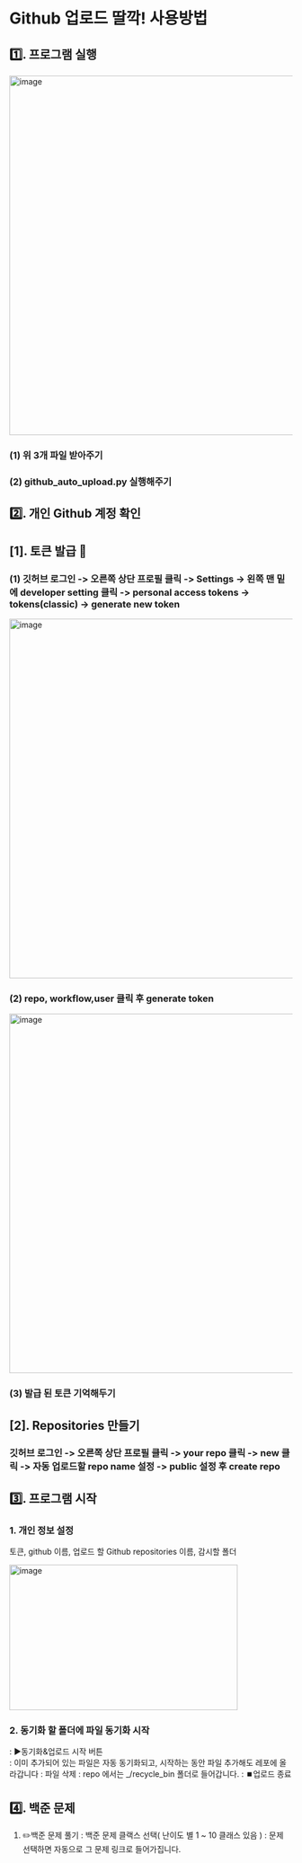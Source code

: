 # Github 업로드 딸깍! 사용방법

## 1️⃣. 프로그램 실행

<img width="1040" height="640" alt="image" src="https://github.com/user-attachments/assets/a28eeeae-b136-4c88-9a62-dced4513f160" />   

### (1) 위 3개 파일 받아주기   
### (2) github_auto_upload.py 실행해주기   
 
## 2️⃣. 개인 Github 계정 확인
   
## [1]. 토큰 발급 🌟
### (1) 깃허브 로그인 -> 오른쪽 상단 프로필 클릭 -> Settings -> 왼쪽 맨 밑에 developer setting 클릭  -> personal access tokens -> tokens(classic) -> generate new token   
   
<img width="1040" height="640" alt="image" src="https://github.com/user-attachments/assets/82a57f71-b064-4849-9692-df27a8db0626" />   
   
### (2) repo, workflow,user 클릭 후 generate token   
   
<img width="640" height="640" alt="image" src="https://github.com/user-attachments/assets/f7c6cd49-4f8f-497a-9640-102343b4e254" />   
   
### (3) 발급 된 토큰 기억해두기   
      
## [2]. Repositories 만들기  
### 깃허브 로그인 -> 오른쪽 상단 프로필 클릭 -> your repo 클릭 -> new 클릭 -> 자동 업로드할 repo name 설정 -> public 설정 후 create repo
   
## 3️⃣. 프로그램 시작
   
### 1. 개인 정보 설정
토큰, github 이름, 업로드 할 Github repositories 이름, 감시할 폴더
     
<img width="406" height="259" alt="image" src="https://github.com/user-attachments/assets/98e8efdd-d622-4397-8e1f-e32e82ece6f0" />   
   
### 2. 동기화 할 폴더에 파일 동기화 시작
: ▶️동기화&업로드 시작 버튼   
: 이미 추가되어 있는 파일은 자동 동기화되고, 시작하는 동안 파일 추가해도 레포에 올라갑니다
: 파일 삭제 : repo 에서는 _/recycle_bin 폴더로 들어갑니다.
: ⏹️업로드 종료 

## 4️⃣. 백준 문제
1. ✏️백준 문제 풀기
: 백준 문제 클랙스 선택( 난이도 별 1 ~ 10 클래스 있음 )
: 문제 선택하면 자동으로 그 문제 링크로 들어가집니다. 
